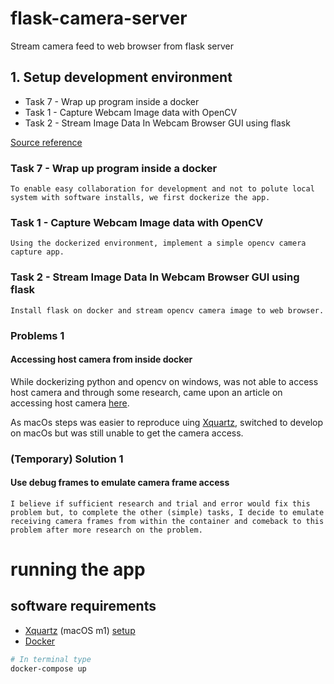 # flask-camera-server
Stream camera feed to web browser from flask server

## 1. Setup development environment
* Task 7 - Wrap up program inside a docker
* Task 1 - Capture Webcam Image data with OpenCV
* Task 2 - Stream Image Data In Webcam Browser GUI using flask

[Source reference](https://stackoverflow.com/questions/44852484/access-webcam-using-opencv-python-in-docker)

### **Task 7 - Wrap up program inside a docker**
```To enable easy collaboration for development and not to polute local system with software installs, we first dockerize the app.```

### **Task 1 - Capture Webcam Image data with OpenCV**
```Using the dockerized environment, implement a simple opencv camera capture app.```

### **Task 2 - Stream Image Data In Webcam Browser GUI using flask**
```Install flask on docker and stream opencv camera image to web browser.```

### **Problems 1**
#### Accessing host camera from inside docker
While dockerizing python and opencv on windows, was not able to access host camera and through some research, came upon an article on accessing host camera [here](https://medium.com/@jijupax/connect-the-webcam-to-docker-on-mac-or-windows-51d894c44468).

As macOs steps was easier to reproduce uing [Xquartz](https://gist.github.com/sorny/969fe55d85c9b0035b0109a31cbcb088), switched to develop on macOs but was still unable to get the camera access.

### **(Temporary) Solution 1**
#### Use debug frames to emulate camera frame access
```I believe if sufficient research and trial and error would fix this problem but, to complete the other (simple) tasks, I decide to emulate receiving camera frames from within the container and comeback to this problem after more research on the problem.```

# running the app
## software requirements
* [Xquartz](https://formulae.brew.sh/cask/xquartz) (macOS m1) [setup](https://gist.github.com/sorny/969fe55d85c9b0035b0109a31cbcb088)
* [Docker](https://www.docker.com/products/docker-desktop/)
```bash
# In terminal type
docker-compose up
```
